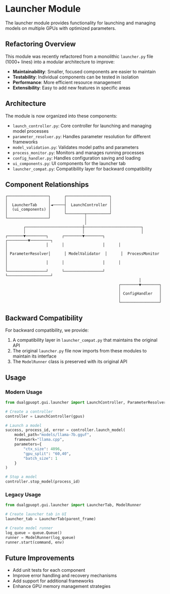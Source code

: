 # Launcher Module

The launcher module provides functionality for launching and managing models on multiple GPUs with optimized parameters.

## Refactoring Overview

This module was recently refactored from a monolithic `launcher.py` file (1000+ lines) into a modular architecture to improve:

- **Maintainability**: Smaller, focused components are easier to maintain
- **Testability**: Individual components can be tested in isolation
- **Performance**: More efficient resource management
- **Extensibility**: Easy to add new features in specific areas

## Architecture

The module is now organized into these components:

- `launch_controller.py`: Core controller for launching and managing model processes
- `parameter_resolver.py`: Handles parameter resolution for different frameworks
- `model_validation.py`: Validates model paths and parameters
- `process_monitor.py`: Monitors and manages running processes
- `config_handler.py`: Handles configuration saving and loading
- `ui_components.py`: UI components for the launcher tab
- `launcher_compat.py`: Compatibility layer for backward compatibility

## Component Relationships

```
┌──────────────────┐      ┌───────────────────┐
│                  │      │                   │
│  LauncherTab     │◄─────┤  LaunchController │
│  (ui_components) │      │                   │
│                  │      └────────┬──────────┘
└──────────────────┘               │
                                   │
        ┌─────────────────────────┼─────────────────────────┐
        │                         │                         │
┌───────▼─────────┐      ┌────────▼────────┐      ┌─────────▼─────────┐
│                 │      │                 │      │                   │
│ ParameterResolver│      │ ModelValidator  │      │  ProcessMonitor   │
│                 │      │                 │      │                   │
└─────────────────┘      └─────────────────┘      └───────────────────┘
                                                           │
                                                  ┌────────▼────────┐
                                                  │                 │
                                                  │ ConfigHandler   │
                                                  │                 │
                                                  └─────────────────┘
```

## Backward Compatibility

For backward compatibility, we provide:

1. A compatibility layer in `launcher_compat.py` that maintains the original API
2. The original `launcher.py` file now imports from these modules to maintain its interface
3. The `ModelRunner` class is preserved with its original API

## Usage

### Modern Usage

```python
from dualgpuopt.gui.launcher import LaunchController, ParameterResolver

# Create a controller
controller = LaunchController(gpus)

# Launch a model
success, process_id, error = controller.launch_model(
    model_path="models/llama-7b.gguf",
    framework="llama.cpp",
    parameters={
        "ctx_size": 4096,
        "gpu_split": "60,40",
        "batch_size": 1
    }
)

# Stop a model
controller.stop_model(process_id)
```

### Legacy Usage

```python
from dualgpuopt.gui.launcher import LauncherTab, ModelRunner

# Create launcher tab in UI
launcher_tab = LauncherTab(parent_frame)

# Create model runner 
log_queue = queue.Queue()
runner = ModelRunner(log_queue)
runner.start(command, env)
```

## Future Improvements

- Add unit tests for each component
- Improve error handling and recovery mechanisms
- Add support for additional frameworks
- Enhance GPU memory management strategies 